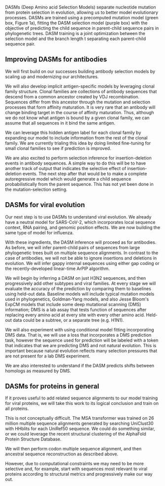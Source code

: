 DASMs (Deep Amino acid Selection Models) separate nucleotide mutation from protein selection in evolution, allowing us to better model evolutionary processes.  DASMs are trained using a precomputed mutation model (green box, Figure 1a), fitting the DASM selection model (purple box) with the objective of predicting the child sequence in parent-child sequence pairs in phylogenetic trees.  DASM training is a joint optimization between the selection model and the branch length t separating each parent-child sequence pair.


## Improving DASMs for antibodies 

We will first build on our successes building antibody selection models by scaling up and modernizing our architectures.

We will also develop implicit antigen-specific models by leveraging clonal family structure.  Clonal families are collections of antibody sequences that descend from a common ancestor created by VDJ recombination.  Sequences differ from this ancestor through the mutation and selection processes that form affinity maturation.  It is very rare that an antibody will change binding target in the course of affinity maturation.  Thus, although we do not know what antigen is bound by a given clonal family, we can assume that all sequences in it bind the same antigen.

We can leverage this hidden antigen label for each clonal family by expanding our model to include information from the rest of the clonal family.  We are currently trialing this idea by doing limited fine-tuning for small clonal families to see if prediction is improved.

We are also excited to perform selection inference for insertion-deletion events in antibody sequences.  A simple way to do this will be to have another track of output that indicates the selective effect of insertion-deletion events.  The next step after that would be to make a complete autoregressive model which would generate a child sequence probabilistically from the parent sequence.  This has not yet been done in the mutation-selection setting.


## DASMs for viral evolution

Our next step is to use DASMs to understand viral evolution. We already have a neutral model for SARS-CoV-2, which incorporates local sequence context, RNA pairing, and genomic position effects.  We are now building the same type of model for influenza.

With these ingredients, the DASM inference will proceed as for antibodies.  As before, we will infer parent-child pairs of sequences from large phylogenetic trees built on multiple sequence alignments.  In contrast to the case of antibodies, we will not be able to ignore insertions and deletions in evolution.  We will infer gappy internal sequences using either gap coding or the recently-developed linear-time ArPIP algorithm.

We will begin by inferring a DASM on just H3N2 sequences, and then progressively add other subtypes and viral families.  At every stage we will evaluate the accuracy of the prediction by comparing them to baselines using held-out data.  Baseline models will include typical mutation models used in phylogenetics, Goldman-Yang models, and also Jesse Bloom's ExpCM models that include some deep mutational scanning (DMS) information; DMS is a lab assay that tests function of sequences after replacing every amino acid at every site with every other amino acid.  Held-out data could be a subtree, or a separate tree (e.g. H1N1).

We will also experiment with using conditional model fitting incorporating DMS data.  That is, we will use a loss that incorporates a DMS prediction task, however the sequence used for prediction will be labeled with a token that indicates that we are predicting DMS and not natural evolution.  This is important because natural evolution reflects many selection pressures that are not present for a lab DMS experiment.

We are also interested to understand if the DASM predicts shifts between homologs as measured by DMS.


## DASMs for proteins in general

If it proves useful to add related sequence alignments to our model training for viral proteins, we will take this work to its logical conclusion and train on all proteins.

This is not conceptually difficult.  The MSA transformer was trained on 26 million multiple sequence alignments generated by searching UniClust30 with HHblits for each UniRef50 sequence.  We could do something similar, or we could leverage the recent structural clustering of the AlphaFold Protein Structure Database.

We will then perform codon multiple sequence alignment, and then ancestral sequence reconstruction as described above.

However, due to computational constraints we may need to be more selective and, for example, start with sequences most relevant to viral proteins according to structural metrics and progressively make our way out.